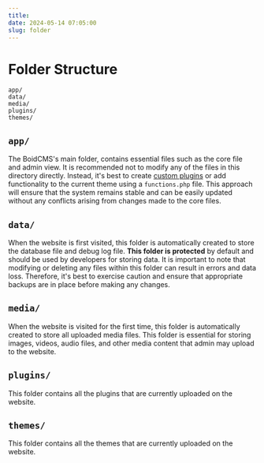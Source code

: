 ```yaml
---
title:
date: 2024-05-14 07:05:00
slug: folder
---
```


# Folder Structure

```tree
app/
data/
media/
plugins/
themes/
```

## `app/`
The BoidCMS's main folder, contains essential files such as the core file and admin view. It is recommended not to modify any of the files in this directory directly. Instead, it's best to create [custom plugins](/developer/plugin-basics) or add functionality to the current theme using a `functions.php` file. This approach will ensure that the system remains stable and can be easily updated without any conflicts arising from changes made to the core files.

## `data/`
When the website is first visited, this folder is automatically created to store the database file and debug log file. **This folder is protected** by default and should be used by developers for storing data. It is important to note that modifying or deleting any files within this folder can result in errors and data loss. Therefore, it's best to exercise caution and ensure that appropriate backups are in place before making any changes.

## `media/`
When the website is visited for the first time, this folder is automatically created to store all uploaded media files. This folder is essential for storing images, videos, audio files, and other media content that admin may upload to the website.

## `plugins/`
This folder contains all the plugins that are currently uploaded on the website.

## `themes/`
This folder contains all the themes that are currently uploaded on the website.
